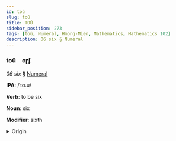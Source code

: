 ```yaml
---
id: toû
slug: toû
title: TOÛ
sidebar_position: 273
tags: [toû, Numeral, Hmong-Mien, Mathematics, Mathematics 102]
description: 06 six § Numeral
---
```


### toû&emsp;<span kind="abugida">cɽʄ</span>

*06 six* **§** [Numeral](../../tags/Numeral)

**IPA**: /ˈtɑ.u/

**Verb**: to be six

**Noun**: six

**Modifier**: sixth

<details>
    <summary>Origin</summary>
    Hmong, White rau /ʈau̯˧/<br/>
    <em>Hmong-Mien Language Family</em>
</details>